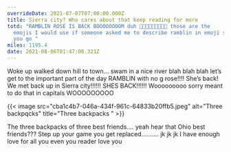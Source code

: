 ```yaml
---
overrideDate: 2021-07-07T07:00:00.000Z
title: Sierra city? Who cares about that keep reading for more
totd: "RAMBLIN ROSE IS BACK BOOOOOOOOM duh 👩‍🚒💃🌹🥮🦁💪👩‍💻 those are the
  emojis I would use if someone asked me to describe ramblin in emoji so there
  you go "
miles: 1195.4
date: 2021-08-06T01:47:08.321Z
---
```

Woke up walked down hill to town... swam in a nice river blah blah blah let’s get to the important part of the day RAMBLIN with no g rose!!!! She’s back! We met back up in Sierra city!!!!!! SHES BACK!!!!!! Wooooooooo sorry meant to do that in capitals WOOOOOOOOO



{{< image src="cba1c4b7-046a-434f-961c-64833b20ffb5.jpeg" alt="Three backpqcks" title="Three backpacks " >}}

The three backpacks of three best friends.... yeah hear that Ohio best friends??? Step up your game you get replaced.......... jk jk jk I have enough love for all you even you reader love you